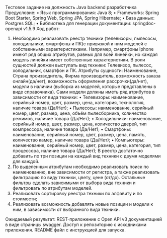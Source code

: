 Тестовое задание на должность Java backend разработчика
Предусловие:
•	Язык программирования: Java 8;
•	Frameworks: Spring Boot Starter, Spring Web, Spring JPA, Spring Hibernate;
•	База данных: Postgres SQL;
•	Библиотека для генерации документации: springdoc-openapi v1.5.9
Ход работ:
1.	Необходимо реализовать реестр техники (телевизоры, пылесосы, холодильники, смартфоны и ПК)с привязкой к ним моделей с собственными характеристиками.
Например, смартфоны Iphone имеют ряд общих атрибутов, равных для всей линейки, но каждая модель линейки имеет собственные характеристики.
В роли сущностей должен выступать вид техники: Телевизор, пылесос, холодильник, смартфон и ПК. 
Атрибуты сущности: Наименование, Страна производитель, Фирма производитель, возможность заказа онлайн(да/нет), возможность оформления рассрочки(да/нет), 
модели в наличии (выборка из моделей, которые представлены в виде справочника).
Сами модели должны иметь ряд атрибутов в зависимости от вида техники: 
•	Телевизоры: наименование, серийный номер, цвет,
размер, цена, категория, технология, наличие товара (Да/Нет);
•	Пылесосы: наименование, серийный номер, цвет,
размер, цена, объём пылесборника, количество режимов, наличие товара (Да/Нет);
•	Холодильники: наименование, серийный номер, цвет,
размер, цена, количество дверей, тип компрессора, наличие товара (Да/Нет);
•	Смартфоны: наименование, серийный номер, цвет,
размер, цена, память, количество камер, наличие товара (Да/Нет);
•	Компьютеры: наименование, серийный номер, цвет,
размер, цена, категория, тип процессора, наличие товара (Да/Нет);
В реестр достаточно добавить по три позиции на каждый вид техники с двумя моделями для каждой.
2.	По выделенным атрибутам необходимо реализовать поиск по наименованию,
вне зависимости от регистра, а также реализовать фильтрацию по виду техники, цвету, цене (от/до). Остальные фильтры сделать зависимыми от выбора вида техники и фильтровать по атрибутам моделей. 
3.	Реализовать сортировку реестра техники по алфавиту и по стоимости;
4.	Реализовать возможность добавлять новые позиции и модели к ним, в зависимости от выбранного вида техники.

Ожидаемый результат:
REST-приложение с Open API v3 документацией в виде страницы swagger. Доступ к репозиторию с исходниками приложения. README файл с инструкцией для запуска.
